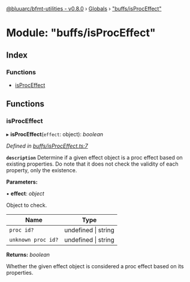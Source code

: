 [@bluuarc/bfmt-utilities - v0.8.0](../README.md) › [Globals](../globals.md) › ["buffs/isProcEffect"](_buffs_isproceffect_.md)

# Module: "buffs/isProcEffect"

## Index

### Functions

* [isProcEffect](_buffs_isproceffect_.md#isproceffect)

## Functions

###  isProcEffect

▸ **isProcEffect**(`effect`: object): *boolean*

*Defined in [buffs/isProcEffect.ts:7](https://github.com/BluuArc/bfmt-utilities/blob/master/src/buffs/isProcEffect.ts#L7)*

**`description`** Determine if a given effect object is a proc effect based on existing properties.
Do note that it does not check the validity of each property, only the existence.

**Parameters:**

▪ **effect**: *object*

Object to check.

Name | Type |
------ | ------ |
`proc id?` | undefined &#124; string |
`unknown proc id?` | undefined &#124; string |

**Returns:** *boolean*

Whether the given effect object is considered a proc effect based on its properties.
